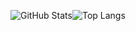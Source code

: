 ![GitHub Stats](https://github-readme-stats.vercel.app/api?username=coderlzw-cn&show_icons=true&count_private=true)![Top Langs](https://github-readme-stats.vercel.app/api/top-langs/?username=coderlzw-cn)
